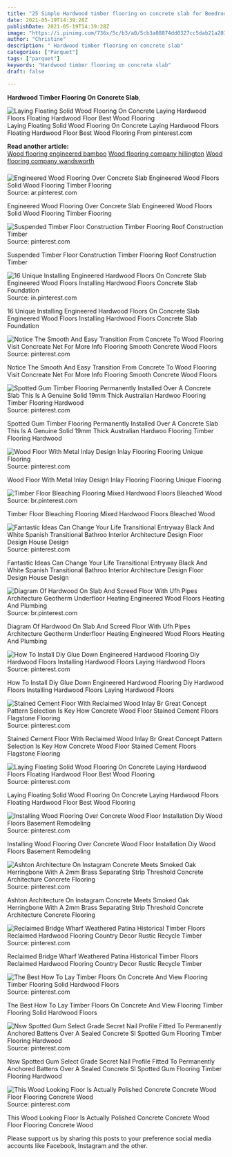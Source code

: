 ```yaml
---
title: "25 Simple Hardwood timber flooring on concrete slab for Beedroom Remodeling"
date: 2021-05-19T14:39:28Z
publishDate: 2021-05-19T14:39:28Z
image: "https://i.pinimg.com/736x/5c/b3/a0/5cb3a08874dd0327cc5dab21a203893e--wood-stamped-concrete-concrete-wood-floor.jpg"
author: "Christine"
description: " Hardwood timber flooring on concrete slab"
categories: ["Parquet"]
tags: ["parquet"]
keywords: "Hardwood timber flooring on concrete slab"
draft: false

---
```

<!-- Head tag Code -->
**Hardwood Timber Flooring On Concrete Slab**, 

![Laying Floating Solid Wood Flooring On Concrete Laying Hardwood Floors Floating Hardwood Floor Best Wood Flooring](https://i.pinimg.com/originals/12/9e/38/129e38e0f2dceb96ee6296092b741238.jpg "Laying Floating Solid Wood Flooring On Concrete Laying Hardwood Floors Floating Hardwood Floor Best Wood Flooring")
Laying Floating Solid Wood Flooring On Concrete Laying Hardwood Floors Floating Hardwood Floor Best Wood Flooring From pinterest.com

**Read another article:**  
[Wood flooring engineered bamboo](/wood-flooring-engineered-bamboo/)
[Wood flooring company hillington](/wood-flooring-company-hillington/)
[Wood flooring company wandsworth](/wood-flooring-company-wandsworth/)




### 

 


![Engineered Wood Flooring Over Concrete Slab Engineered Wood Floors Solid Wood Flooring Timber Flooring](https://i.pinimg.com/originals/6c/0f/1b/6c0f1beeeea42079bec4cadd730f4969.jpg "Engineered Wood Flooring Over Concrete Slab Engineered Wood Floors Solid Wood Flooring Timber Flooring")
Source: ar.pinterest.com

Engineered Wood Flooring Over Concrete Slab Engineered Wood Floors Solid Wood Flooring Timber Flooring  

![Suspended Timber Floor Construction Timber Flooring Roof Construction Timber](https://i.pinimg.com/originals/9f/c5/dc/9fc5dc59eeb669fb43cee09605755fd1.gif "Suspended Timber Floor Construction Timber Flooring Roof Construction Timber")
Source: pinterest.com

Suspended Timber Floor Construction Timber Flooring Roof Construction Timber  

![16 Unique Installing Engineered Hardwood Floors On Concrete Slab Engineered Wood Floors Installing Hardwood Floors Concrete Slab Foundation](https://i.pinimg.com/736x/b4/bc/ea/b4bceaeb3337f774e62a3c191f4cc6a7.jpg "16 Unique Installing Engineered Hardwood Floors On Concrete Slab Engineered Wood Floors Installing Hardwood Floors Concrete Slab Foundation")
Source: in.pinterest.com

16 Unique Installing Engineered Hardwood Floors On Concrete Slab Engineered Wood Floors Installing Hardwood Floors Concrete Slab Foundation  

![Notice The Smooth And Easy Transition From Concrete To Wood Flooring Visit Concreate Net For More Info Flooring Smooth Concrete Wood Floors](https://i.pinimg.com/originals/06/8d/45/068d45e99b41096208d288d9d1161273.jpg "Notice The Smooth And Easy Transition From Concrete To Wood Flooring Visit Concreate Net For More Info Flooring Smooth Concrete Wood Floors")
Source: pinterest.com

Notice The Smooth And Easy Transition From Concrete To Wood Flooring Visit Concreate Net For More Info Flooring Smooth Concrete Wood Floors  

![Spotted Gum Timber Flooring Permanently Installed Over A Concrete Slab This Is A Genuine Solid 19mm Thick Australian Hardwoo Flooring Timber Flooring Hardwood](https://i.pinimg.com/736x/00/99/48/009948da72066c4d4847a582779b7875--thursday-friday-timber-flooring.jpg "Spotted Gum Timber Flooring Permanently Installed Over A Concrete Slab This Is A Genuine Solid 19mm Thick Australian Hardwoo Flooring Timber Flooring Hardwood")
Source: pinterest.com

Spotted Gum Timber Flooring Permanently Installed Over A Concrete Slab This Is A Genuine Solid 19mm Thick Australian Hardwoo Flooring Timber Flooring Hardwood  

![Wood Floor With Metal Inlay Design Inlay Flooring Flooring Unique Flooring](https://i.pinimg.com/736x/43/4b/dc/434bdccfd57c2428c59e87826406d999--fake-wood-flooring-cement-floors.jpg "Wood Floor With Metal Inlay Design Inlay Flooring Flooring Unique Flooring")
Source: pinterest.com

Wood Floor With Metal Inlay Design Inlay Flooring Flooring Unique Flooring  

![Timber Floor Bleaching Flooring Mixed Hardwood Floors Bleached Wood](https://i.pinimg.com/originals/cf/cd/ae/cfcdae6cff6290ac2d7ec5b42df1b2a7.jpg "Timber Floor Bleaching Flooring Mixed Hardwood Floors Bleached Wood")
Source: br.pinterest.com

Timber Floor Bleaching Flooring Mixed Hardwood Floors Bleached Wood  

![Fantastic Ideas Can Change Your Life Transitional Entryway Black And White Spanish Transitional Bathroo Interior Architecture Design Floor Design House Design](https://i.pinimg.com/736x/25/0d/c9/250dc910b6588518112790503d7520c1.jpg "Fantastic Ideas Can Change Your Life Transitional Entryway Black And White Spanish Transitional Bathroo Interior Architecture Design Floor Design House Design")
Source: pinterest.com

Fantastic Ideas Can Change Your Life Transitional Entryway Black And White Spanish Transitional Bathroo Interior Architecture Design Floor Design House Design  

![Diagram Of Hardwood On Slab And Screed Floor With Ufh Pipes Architecture Geotherm Underfloor Heating Engineered Wood Floors Heating And Plumbing](https://i.pinimg.com/736x/b0/13/8e/b0138e2a56ea1d08debe41de820fa200.jpg "Diagram Of Hardwood On Slab And Screed Floor With Ufh Pipes Architecture Geotherm Underfloor Heating Engineered Wood Floors Heating And Plumbing")
Source: br.pinterest.com

Diagram Of Hardwood On Slab And Screed Floor With Ufh Pipes Architecture Geotherm Underfloor Heating Engineered Wood Floors Heating And Plumbing  

![How To Install Diy Glue Down Engineered Hardwood Flooring Diy Hardwood Floors Installing Hardwood Floors Laying Hardwood Floors](https://i.pinimg.com/originals/26/6c/b4/266cb48bed430c611dea4a7c4fafc1cc.jpg "How To Install Diy Glue Down Engineered Hardwood Flooring Diy Hardwood Floors Installing Hardwood Floors Laying Hardwood Floors")
Source: pinterest.com

How To Install Diy Glue Down Engineered Hardwood Flooring Diy Hardwood Floors Installing Hardwood Floors Laying Hardwood Floors  

![Stained Cement Floor With Reclaimed Wood Inlay Br Great Concept Pattern Selection Is Key How Concrete Wood Floor Stained Cement Floors Flagstone Flooring](https://i.pinimg.com/736x/a8/f9/c1/a8f9c105e828003c51536044a9d927f5--stained-cement-floors-flooring-ideas.jpg "Stained Cement Floor With Reclaimed Wood Inlay Br Great Concept Pattern Selection Is Key How Concrete Wood Floor Stained Cement Floors Flagstone Flooring")
Source: pinterest.com

Stained Cement Floor With Reclaimed Wood Inlay Br Great Concept Pattern Selection Is Key How Concrete Wood Floor Stained Cement Floors Flagstone Flooring  

![Laying Floating Solid Wood Flooring On Concrete Laying Hardwood Floors Floating Hardwood Floor Best Wood Flooring](https://i.pinimg.com/originals/12/9e/38/129e38e0f2dceb96ee6296092b741238.jpg "Laying Floating Solid Wood Flooring On Concrete Laying Hardwood Floors Floating Hardwood Floor Best Wood Flooring")
Source: pinterest.com

Laying Floating Solid Wood Flooring On Concrete Laying Hardwood Floors Floating Hardwood Floor Best Wood Flooring  

![Installing Wood Flooring Over Concrete Wood Floor Installation Diy Wood Floors Basement Remodeling](https://i.pinimg.com/originals/57/4c/a1/574ca13a0fc41ca081e191eaa062d900.jpg "Installing Wood Flooring Over Concrete Wood Floor Installation Diy Wood Floors Basement Remodeling")
Source: pinterest.com

Installing Wood Flooring Over Concrete Wood Floor Installation Diy Wood Floors Basement Remodeling  

![Ashton Architecture On Instagram Concrete Meets Smoked Oak Herringbone With A 2mm Brass Separating Strip Threshold Concrete Architecture Concrete Flooring](https://i.pinimg.com/736x/c6/72/13/c67213860590634eea51cfb5c2e4ea22.jpg "Ashton Architecture On Instagram Concrete Meets Smoked Oak Herringbone With A 2mm Brass Separating Strip Threshold Concrete Architecture Concrete Flooring")
Source: pinterest.com

Ashton Architecture On Instagram Concrete Meets Smoked Oak Herringbone With A 2mm Brass Separating Strip Threshold Concrete Architecture Concrete Flooring  

![Reclaimed Bridge Wharf Weathered Patina Historical Timber Floors Reclaimed Hardwood Flooring Country Decor Rustic Recycle Timber](https://i.pinimg.com/originals/c7/77/d9/c777d9c7409f8b3ba176e3c4067881d2.jpg "Reclaimed Bridge Wharf Weathered Patina Historical Timber Floors Reclaimed Hardwood Flooring Country Decor Rustic Recycle Timber")
Source: pinterest.com

Reclaimed Bridge Wharf Weathered Patina Historical Timber Floors Reclaimed Hardwood Flooring Country Decor Rustic Recycle Timber  

![The Best How To Lay Timber Floors On Concrete And View Flooring Timber Flooring Solid Hardwood Floors](https://i.pinimg.com/736x/fd/22/64/fd2264894e44e93840e950da2c67df2c.jpg "The Best How To Lay Timber Floors On Concrete And View Flooring Timber Flooring Solid Hardwood Floors")
Source: pinterest.com

The Best How To Lay Timber Floors On Concrete And View Flooring Timber Flooring Solid Hardwood Floors  

![Nsw Spotted Gum Select Grade Secret Nail Profile Fitted To Permanently Anchored Battens Over A Sealed Concrete Sl Spotted Gum Flooring Timber Flooring Hardwood](https://i.pinimg.com/originals/5a/9f/e9/5a9fe9fd779a2b31cae45601684bad3f.jpg "Nsw Spotted Gum Select Grade Secret Nail Profile Fitted To Permanently Anchored Battens Over A Sealed Concrete Sl Spotted Gum Flooring Timber Flooring Hardwood")
Source: pinterest.com

Nsw Spotted Gum Select Grade Secret Nail Profile Fitted To Permanently Anchored Battens Over A Sealed Concrete Sl Spotted Gum Flooring Timber Flooring Hardwood  

![This Wood Looking Floor Is Actually Polished Concrete Concrete Wood Floor Flooring Concrete Wood](https://i.pinimg.com/736x/5c/b3/a0/5cb3a08874dd0327cc5dab21a203893e--wood-stamped-concrete-concrete-wood-floor.jpg "This Wood Looking Floor Is Actually Polished Concrete Concrete Wood Floor Flooring Concrete Wood")
Source: pinterest.com

This Wood Looking Floor Is Actually Polished Concrete Concrete Wood Floor Flooring Concrete Wood  

Please support us by sharing this posts to your preference social media accounts like Facebook, Instagram and the other.

